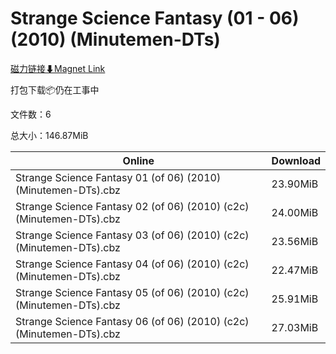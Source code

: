 # Strange Science Fantasy (01 - 06) (2010) (Minutemen-DTs)

[磁力链接⬇Magnet Link](magnet:?xt=urn:btih:bc73e7ef7b72fdc7c50b01aca35f9997cf1b1566&dn=Strange%20Science%20Fantasy%20%2801%20-%2006%29%20%282010%29%20%28Minutemen-DTs%29)

打包下载📦仍在工事中

文件数：6

总大小：146.87MiB

Online | Download
--- | ---
Strange Science Fantasy 01 (of 06) (2010) (Minutemen-DTs).cbz | 23.90MiB
Strange Science Fantasy 02 (of 06) (2010) (c2c) (Minutemen-DTs).cbz | 24.00MiB
Strange Science Fantasy 03 (of 06) (2010) (c2c) (Minutemen-DTs).cbz | 23.56MiB
Strange Science Fantasy 04 (of 06) (2010) (c2c) (Minutemen-DTs).cbz | 22.47MiB
Strange Science Fantasy 05 (of 06) (2010) (c2c) (Minutemen-DTs).cbz | 25.91MiB
Strange Science Fantasy 06 (of 06) (2010) (c2c) (Minutemen-DTs).cbz | 27.03MiB